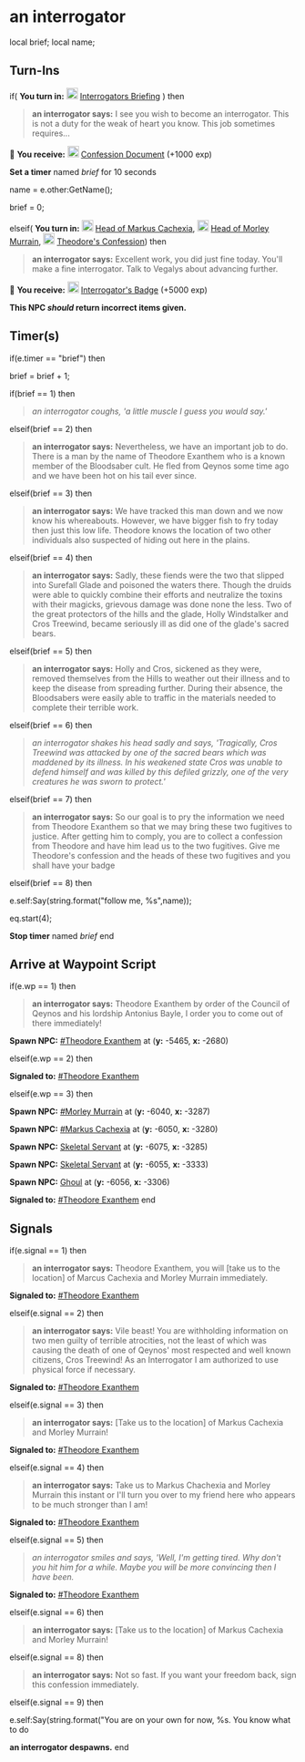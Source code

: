 # an interrogator

local brief;
local name;



## Turn-Ins




if( **You turn in:** <img style="background:url(/static/icons/blank_slot.gif);width:20px;height:20px;" src="/static/icons/item_778.png" alt="" /> <a
                                href="/item/18292" data-url="18292" class="tooltip-link link">Interrogators Briefing</a> ) then 


>**an interrogator says:** I see you wish to become an interrogator. This is not a duty for the weak of heart you know. This job sometimes requires...


 &#127873; **You receive:**  <img style="background:url(/static/icons/blank_slot.gif);width:20px;height:20px;" src="/static/icons/item_682.png" alt="" /> <a
                                href="/item/2344" data-url="2344" class="tooltip-link link">Confession Document</a> (+1000 exp)

 


**Set a timer** named *brief* for 10 seconds


name = e.other:GetName();


brief = 0;

elseif( **You turn in:** <img style="background:url(/static/icons/blank_slot.gif);width:20px;height:20px;" src="/static/icons/item_982.png" alt="" /> <a
                                href="/item/2390" data-url="2390" class="tooltip-link link">Head of Markus Cachexia</a>, <img style="background:url(/static/icons/blank_slot.gif);width:20px;height:20px;" src="/static/icons/item_982.png" alt="" /> <a
                                href="/item/2391" data-url="2391" class="tooltip-link link">Head of Morley Murrain</a>, <img style="background:url(/static/icons/blank_slot.gif);width:20px;height:20px;" src="/static/icons/item_683.png" alt="" /> <a
                                href="/item/2395" data-url="2395" class="tooltip-link link">Theodore's Confession</a>) then 


>**an interrogator says:** Excellent work, you did just fine today. You'll make a fine interrogator. Talk to Vegalys about advancing further.


 &#127873; **You receive:**  <img style="background:url(/static/icons/blank_slot.gif);width:20px;height:20px;" src="/static/icons/item_566.png" alt="" /> <a
                                href="/item/2387" data-url="2387" class="tooltip-link link">Interrogator's Badge</a> (+5000 exp)

 

**This NPC *should* return incorrect items given.**



## Timer(s)

if(e.timer == "brief") then


brief = brief + 1;

if(brief == 1) then


>*an interrogator coughs, 'a little muscle I guess you would say.'*

elseif(brief == 2) then


>**an interrogator says:** Nevertheless, we have an important job to do. There is a man by the name of Theodore Exanthem who is a known member of the Bloodsaber cult. He fled from Qeynos some time ago and we have been hot on his tail ever since.

elseif(brief == 3) then


>**an interrogator says:** We have tracked this man down and we now know his whereabouts. However, we have bigger fish to fry today then just this low life. Theodore knows the location of two other individuals also suspected of hiding out here in the plains.

elseif(brief == 4) then


>**an interrogator says:** Sadly, these fiends were the two that slipped into Surefall Glade and poisoned the waters there. Though the druids were able to quickly combine their efforts and neutralize the toxins with their magicks, grievous damage was done none the less. Two of the great protectors of the hills and the glade, Holly Windstalker and Cros Treewind, became seriously ill as did one of the glade's sacred bears.

elseif(brief == 5) then


>**an interrogator says:** Holly and Cros, sickened as they were, removed themselves from the Hills to weather out their illness and to keep the disease from spreading further. During their absence, the Bloodsabers were easily able to traffic in the materials needed to complete their terrible work.

elseif(brief == 6) then


>*an interrogator shakes his head sadly and says, 'Tragically, Cros Treewind was attacked by one of the sacred bears which was maddened by its illness. In his weakened state Cros was unable to defend himself and was killed by this defiled grizzly, one of the very creatures he was sworn to protect.'*

elseif(brief == 7) then


>**an interrogator says:** So our goal is to pry the information we need from Theodore Exanthem so that we may bring these two fugitives to justice. After getting him to comply, you are to collect a confession from Theodore and have him lead us to the two fugitives. Give me Theodore's confession and the heads of these two fugitives and you shall have your badge

elseif(brief == 8) then


e.self:Say(string.format("follow me, %s",name));


eq.start(4); 


**Stop timer** named *brief*
end



## Arrive at Waypoint Script

if(e.wp == 1) then





>**an interrogator says:** Theodore Exanthem by order of the Council of Qeynos and his lordship Antonius Bayle, I order you to come out of there immediately!


**Spawn NPC:**  [\#Theodore Exanthem](/npc/14146) at (**y:** -5465, **x:** -2680)

elseif(e.wp == 2) then  


**Signaled to:**  [\#Theodore Exanthem](/npc/14146)

elseif(e.wp == 3) then


**Spawn NPC:**  [\#Morley Murrain](/npc/14147) at (**y:** -6040, **x:** -3287)


**Spawn NPC:**  [\#Markus Cachexia](/npc/14127) at (**y:** -6050, **x:** -3280)


**Spawn NPC:**  [Skeletal Servant](/npc/14140) at (**y:** -6075, **x:** -3285)


**Spawn NPC:**  [Skeletal Servant](/npc/14140) at (**y:** -6055, **x:** -3333)


**Spawn NPC:**  [Ghoul](/npc/14148) at (**y:** -6056, **x:** -3306)


**Signaled to:**  [\#Theodore Exanthem](/npc/14146)
end



## Signals

if(e.signal == 1) then


>**an interrogator says:** Theodore Exanthem, you will [take us to the location] of Marcus Cachexia and Morley Murrain immediately.


**Signaled to:**  [\#Theodore Exanthem](/npc/14146)

elseif(e.signal == 2) then


>**an interrogator says:** Vile beast! You are withholding information on two men guilty of terrible atrocities, not the least of which was causing the death of one of Qeynos' most respected and well known citizens, Cros Treewind! As an Interrogator I am authorized to use physical force if necessary.


**Signaled to:**  [\#Theodore Exanthem](/npc/14146)

elseif(e.signal == 3) then


>**an interrogator says:** [Take us to the location] of Markus Cachexia and Morley Murrain!


**Signaled to:**  [\#Theodore Exanthem](/npc/14146)

elseif(e.signal == 4) then


>**an interrogator says:** Take us to Markus Chachexia and Morley Murrain this instant or I'll turn you over to my friend here who appears to be much stronger than I am!


**Signaled to:**  [\#Theodore Exanthem](/npc/14146)

elseif(e.signal == 5) then


>*an interrogator smiles and says, 'Well, I'm getting tired. Why don't you hit him for a while. Maybe you will be more convincing then I have been.*


**Signaled to:**  [\#Theodore Exanthem](/npc/14146)

elseif(e.signal == 6) then


>**an interrogator says:** [Take us to the location] of Markus Cachexia and Morley Murrain!









elseif(e.signal == 8) then


>**an interrogator says:** Not so fast. If you want your freedom back, sign this confession immediately.

elseif(e.signal == 9) then


e.self:Say(string.format("You are on your own for now, %s. You know what to do 


**an interrogator despawns.**
end
